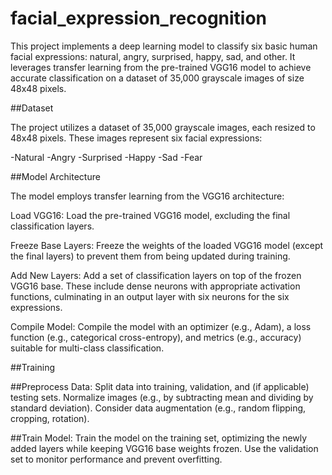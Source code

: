 # facial_expression_recognition
This project implements a deep learning model to classify six basic human facial expressions: natural, angry, surprised, happy, sad, and other. It leverages transfer learning from the pre-trained VGG16 model to achieve accurate classification on a dataset of 35,000 grayscale images of size 48x48 pixels.

##Dataset

The project utilizes a dataset of 35,000 grayscale images, each resized to 48x48 pixels. These images represent six facial expressions:

-Natural
-Angry 
-Surprised
-Happy
-Sad
-Fear

##Model Architecture

The model employs transfer learning from the VGG16 architecture:

Load VGG16: Load the pre-trained VGG16 model, excluding the final classification layers.

Freeze Base Layers: Freeze the weights of the loaded VGG16 model (except the final layers) to prevent them from being updated during training.

Add New Layers: Add a set of classification layers on top of the frozen VGG16 base. These include dense neurons with appropriate activation functions, culminating in an output layer with six neurons for the six expressions.

Compile Model: Compile the model with an optimizer (e.g., Adam), a loss function (e.g., categorical cross-entropy), and metrics (e.g., accuracy) suitable for multi-class classification.


##Training

##Preprocess Data:
Split data into training, validation, and (if applicable) testing sets.
Normalize images (e.g., by subtracting mean and dividing by standard deviation).
Consider data augmentation (e.g., random flipping, cropping, rotation).


##Train Model:
Train the model on the training set, optimizing the newly added layers while keeping VGG16 base weights frozen.
Use the validation set to monitor performance and prevent overfitting.
